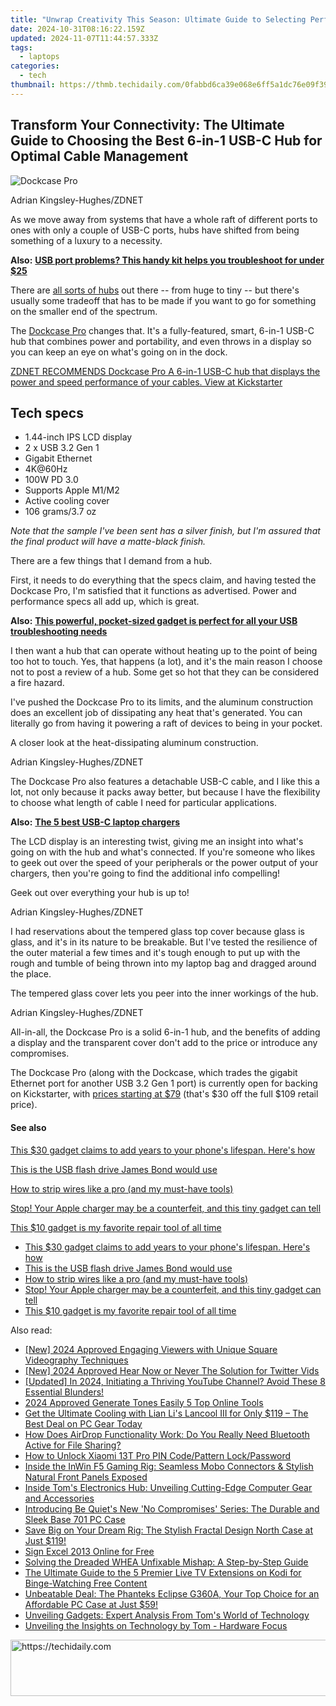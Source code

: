 ```yaml
---
title: "Unwrap Creativity This Season: Ultimate Guide to Selecting Perfect Gifts for the Home-Made Geniuses | ZDNET Innovations"
date: 2024-10-31T08:16:22.159Z
updated: 2024-11-07T11:44:57.333Z
tags:
  - laptops
categories:
  - tech
thumbnail: https://thmb.techidaily.com/0fabbd6ca39e068e6ff5a1dc76e09f39c4c023b261fbe4ba782432860cba0bd7.jpg
---
```


## Transform Your Connectivity: The Ultimate Guide to Choosing the Best 6-in-1 USB-C Hub for Optimal Cable Management

![Dockcase Pro](https://www.zdnet.com/a/img/resize/9d53d58d942ec49dfa5840436d8c77cd774ccc0d/2023/03/24/32ab9617-c236-4100-954a-cd4a138c31f1/img-2532.jpg?auto=webp&width=1280)

Adrian Kingsley-Hughes/ZDNET

As we move away from systems that have a whole raft of different ports to ones with only a couple of USB-C ports, hubs have shifted from being something of a luxury to a necessity.

**Also:** [**USB port problems? This handy kit helps you troubleshoot for under $25**](https://www.zdnet.com/home-and-office/usb-port-problems-this-handy-kit-tests-usb-ports-for-under-25/)

There are [all sorts of hubs](https://www.zdnet.com/article/best-usb-hub/) out there -- from huge to tiny -- but there's usually some tradeoff that has to be made if you want to go for something on the smaller end of the spectrum.

The [Dockcase Pro](https://www.kickstarter.com/projects/dockcaseexplorerepro/dockcase-explorer-edition-smart-usb-c-hub-6-in-1) changes that. It's a fully-featured, smart, 6-in-1 USB-C hub that combines power and portability, and even throws in a display so you can keep an eye on what's going on in the dock. 

[ZDNET RECOMMENDS Dockcase Pro A 6-in-1 USB-C hub that displays the power and speed performance of your cables. View at Kickstarter](https://www.kickstarter.com/projects/dockcaseexplorerepro/dockcase-explorer-edition-smart-usb-c-hub-6-in-1)

## Tech specs

* 1.44-inch IPS LCD display
* 2 x USB 3.2 Gen 1
* Gigabit Ethernet
* 4K@60Hz
* 100W PD 3.0
* Supports Apple M1/M2
* Active cooling cover
* 106 grams/3.7 oz

_Note that the sample I've been sent has a silver finish, but I'm assured that the final product will have a matte-black finish._

There are a few things that I demand from a hub.

First, it needs to do everything that the specs claim, and having tested the Dockcase Pro, I'm satisfied that it functions as advertised. Power and performance specs all add up, which is great.

**Also:** [**This powerful, pocket-sized gadget is perfect for all your USB troubleshooting needs**](https://www.zdnet.com/article/the-powerful-pocket-sized-diagnostic-gadget-for-all-your-usb-troubleshooting-needs/)

I then want a hub that can operate without heating up to the point of being too hot to touch. Yes, that happens (a lot), and it's the main reason I choose not to post a review of a hub. Some get so hot that they can be considered a fire hazard.

I've pushed the Dockcase Pro to its limits, and the aluminum construction does an excellent job of dissipating any heat that's generated. You can literally go from having it powering a raft of devices to being in your pocket.

A closer look at the heat-dissipating aluminum construction.

Adrian Kingsley-Hughes/ZDNET

The Dockcase Pro also features a detachable USB-C cable, and I like this a lot, not only because it packs away better, but because I have the flexibility to choose what length of cable I need for particular applications. 

**Also:** [**The 5 best USB-C laptop chargers**](https://www.zdnet.com/article/best-usb-c-laptop-charger/)

The LCD display is an interesting twist, giving me an insight into what's going on with the hub and what's connected. If you're someone who likes to geek out over the speed of your peripherals or the power output of your chargers, then you're going to find the additional info compelling!

Geek out over everything your hub is up to!

Adrian Kingsley-Hughes/ZDNET

I had reservations about the tempered glass top cover because glass is glass, and it's in its nature to be breakable. But I've tested the resilience of the outer material a few times and it's tough enough to put up with the rough and tumble of being thrown into my laptop bag and dragged around the place.

The tempered glass cover lets you peer into the inner workings of the hub.

Adrian Kingsley-Hughes/ZDNET

All-in-all, the Dockcase Pro is a solid 6-in-1 hub, and the benefits of adding a display and the transparent cover don't add to the price or introduce any compromises.

The Dockcase Pro (along with the Dockcase, which trades the gigabit Ethernet port for another USB 3.2 Gen 1 port) is currently open for backing on Kickstarter, with [prices starting at $79](https://www.kickstarter.com/projects/dockcaseexplorerepro/dockcase-explorer-edition-smart-usb-c-hub-6-in-1) (that's $30 off the full $109 retail price). 

#### See also

[This $30 gadget claims to add years to your phone's lifespan. Here's how](https://www.zdnet.com/article/this-30-gadget-claims-to-add-years-to-your-phones-lifespan-heres-how/ "This $30 gadget claims to add years to your phone's lifespan. Here's how")

[This is the USB flash drive James Bond would use](https://www.zdnet.com/article/this-is-the-usb-flash-drive-james-bond-would-use/ "This is the USB flash drive James Bond would use")

[How to strip wires like a pro (and my must-have tools)](https://www.zdnet.com/article/how-to-strip-wires-like-a-pro-and-my-must-have-tools/ "How to strip wires like a pro (and my must-have tools)")

[Stop! Your Apple charger may be a counterfeit, and this tiny gadget can tell](https://www.zdnet.com/article/stop-your-apple-charger-may-be-a-counterfeit-and-this-tiny-gadget-can-tell/ "Stop! Your Apple charger may be a counterfeit, and this tiny gadget can tell")

[This $10 gadget is my favorite repair tool of all time](https://www.zdnet.com/article/this-10-gadget-is-my-favorite-repair-tool-of-all-time/ "This $10 gadget is my favorite repair tool of all time")

* [This $30 gadget claims to add years to your phone's lifespan. Here's how](https://www.zdnet.com/article/this-30-gadget-claims-to-add-years-to-your-phones-lifespan-heres-how/ "This $30 gadget claims to add years to your phone's lifespan. Here's how")
* [This is the USB flash drive James Bond would use](https://www.zdnet.com/article/this-is-the-usb-flash-drive-james-bond-would-use/ "This is the USB flash drive James Bond would use")
* [How to strip wires like a pro (and my must-have tools)](https://www.zdnet.com/article/how-to-strip-wires-like-a-pro-and-my-must-have-tools/ "How to strip wires like a pro (and my must-have tools)")
* [Stop! Your Apple charger may be a counterfeit, and this tiny gadget can tell](https://www.zdnet.com/article/stop-your-apple-charger-may-be-a-counterfeit-and-this-tiny-gadget-can-tell/ "Stop! Your Apple charger may be a counterfeit, and this tiny gadget can tell")
* [This $10 gadget is my favorite repair tool of all time](https://www.zdnet.com/article/this-10-gadget-is-my-favorite-repair-tool-of-all-time/ "This $10 gadget is my favorite repair tool of all time")

<ins class="adsbygoogle"
     style="display:block"
     data-ad-format="autorelaxed"
     data-ad-client="ca-pub-7571918770474297"
     data-ad-slot="1223367746"></ins>

<ins class="adsbygoogle"
     style="display:block"
     data-ad-client="ca-pub-7571918770474297"
     data-ad-slot="8358498916"
     data-ad-format="auto"
     data-full-width-responsive="true"></ins>

<span class="atpl-alsoreadstyle">Also read:</span>
<div><ul>
<li><a href="https://facebook-video-files.techidaily.com/new-2024-approved-engaging-viewers-with-unique-square-videography-techniques/"><u>[New] 2024 Approved Engaging Viewers with Unique Square Videography Techniques</u></a></li>
<li><a href="https://twitter-videos.techidaily.com/new-2024-approved-hear-now-or-never-the-solution-for-twitter-vids/"><u>[New] 2024 Approved Hear Now or Never The Solution for Twitter Vids</u></a></li>
<li><a href="https://youtube-webster.techidaily.com/ed-in-2024-initiating-a-thriving-youtube-channel-avoid-these-8-essential-blunders/"><u>[Updated] In 2024, Initiating a Thriving YouTube Channel? Avoid These 8 Essential Blunders!</u></a></li>
<li><a href="https://ai-vdieo-software.techidaily.com/2024-approved-generate-tones-easily-5-top-online-tools/"><u>2024 Approved Generate Tones Easily 5 Top Online Tools</u></a></li>
<li><a href="https://hardware-reviews.techidaily.com/1723964475970-get-the-ultimate-cooling-with-lian-lis-lancool-iii-for-only-119-the-best-deal-on-pc-gear-today/"><u>Get the Ultimate Cooling with Lian Li's Lancool III for Only $119 – The Best Deal on PC Gear Today</u></a></li>
<li><a href="https://discover-excellent.techidaily.com/how-does-airdrop-functionality-work-do-you-really-need-bluetooth-active-for-file-sharing/"><u>How Does AirDrop Functionality Work: Do You Really Need Bluetooth Active for File Sharing?</u></a></li>
<li><a href="https://unlock-android.techidaily.com/how-to-unlock-xiaomi-13t-pro-pin-codepattern-lockpassword-by-drfone-android/"><u>How to Unlock Xiaomi 13T Pro PIN Code/Pattern Lock/Password</u></a></li>
<li><a href="https://hardware-reviews.techidaily.com/inside-the-inwin-f5-gaming-rig-seamless-mobo-connectors-and-stylish-natural-front-panels-exposed/"><u>Inside the InWin F5 Gaming Rig: Seamless Mobo Connectors & Stylish Natural Front Panels Exposed</u></a></li>
<li><a href="https://hardware-reviews.techidaily.com/inside-toms-electronics-hub-unveiling-cutting-edge-computer-gear-and-accessories/"><u>Inside Tom's Electronics Hub: Unveiling Cutting-Edge Computer Gear and Accessories</u></a></li>
<li><a href="https://hardware-reviews.techidaily.com/introducing-be-quiets-new-no-compromises-series-the-durable-and-sleek-base-701-pc-case/"><u>Introducing Be Quiet's New 'No Compromises' Series: The Durable and Sleek Base 701 PC Case</u></a></li>
<li><a href="https://hardware-reviews.techidaily.com/save-big-on-your-dream-rig-the-stylish-fractal-design-north-case-at-just-119/"><u>Save Big on Your Dream Rig: The Stylish Fractal Design North Case at Just $119!</u></a></li>
<li><a href="https://techidaily.com/sign-excel-2013-online-for-free-by-ldigisigner-sign-a-excel-sign-a-excel/"><u>Sign Excel 2013 Online for Free</u></a></li>
<li><a href="https://tech-recovery.techidaily.com/solving-the-dreaded-whea-unfixable-mishap-a-step-by-step-guide/"><u>Solving the Dreaded WHEA Unfixable Mishap: A Step-by-Step Guide</u></a></li>
<li><a href="https://solve-help.techidaily.com/the-ultimate-guide-to-the-5-premier-live-tv-extensions-on-kodi-for-binge-watching-free-content/"><u>The Ultimate Guide to the 5 Premier Live TV Extensions on Kodi for Binge-Watching Free Content</u></a></li>
<li><a href="https://hardware-reviews.techidaily.com/1723964476216-unbeatable-deal-the-phanteks-eclipse-g360a-your-top-choice-for-an-affordable-pc-case-at-just-59/"><u>Unbeatable Deal: The Phanteks Eclipse G360A, Your Top Choice for an Affordable PC Case at Just $59!</u></a></li>
<li><a href="https://hardware-reviews.techidaily.com/unveiling-gadgets-expert-analysis-from-toms-world-of-technology/"><u>Unveiling Gadgets: Expert Analysis From Tom's World of Technology</u></a></li>
<li><a href="https://hardware-reviews.techidaily.com/unveiling-the-insights-on-technology-by-tom-hardware-focus/"><u>Unveiling the Insights on Technology by Tom - Hardware Focus</u></a></li>
</ul></div>

<!-- affiliate ads begin -->
<a href="https://appsumo.8odi.net/c/5597632/2129740/7443" target="_top" id="2129740">
  <img src="//a.impactradius-go.com/display-ad/7443-2129740" border="0" alt="https://techidaily.com" width="728" height="90"/>
</a>
<img height="0" width="0" src="https://appsumo.8odi.net/i/5597632/2129740/7443" style="position:absolute;visibility:hidden;" border="0" />
<!-- affiliate ads end -->

